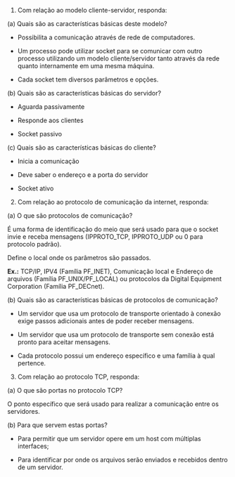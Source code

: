 1. Com relação ao modelo cliente-servidor, responda:

(a) Quais são as características básicas deste modelo?

- Possibilita a comunicação através de rede de computadores.

- Um processo pode utilizar socket para se comunicar com outro processo utilizando um modelo cliente/servidor tanto através da rede quanto internamente em uma mesma máquina.

- Cada socket tem diversos parâmetros e opções.


(b) Quais são as características básicas do servidor?

- Aguarda passivamente

- Responde aos clientes

- Socket passivo


(c) Quais são as características básicas do cliente?

- Inicia a comunicação

- Deve saber o endereço e a porta do servidor

- Socket ativo


2.  Com relação ao protocolo de comunicação da internet, responda:

(a) O que são protocolos de comunicação?

É uma forma de identificação do meio que será usado para que o socket invie e receba mensagens (IPPROTO_TCP, IPPROTO_UDP ou 0 para protocolo padrão).

Define o local onde os parâmetros são passados.


**Ex.:** TCP/IP, IPV4 (Família PF_INET), Comunicação local e Endereço de arquivos (Família PF_UNIX/PF_LOCAL) ou protocolos da Digital Equipment Corporation (Família PF_DECnet).


(b) Quais são as características básicas de protocolos de comunicação?

- Um servidor que usa um protocolo de transporte orientado à conexão exige passos adicionais antes de poder receber mensagens.

- Um servidor que usa um protocolo de transporte sem conexão está pronto para aceitar mensagens.

- Cada protocolo possui um endereço específico e uma família à qual pertence.


3. Com relação ao protocolo TCP, responda:

(a) O que são portas no protocolo TCP?

O ponto específico que será usado para realizar a comunicação entre os servidores.

(b) Para que servem estas portas?

- Para permitir que um servidor opere em um host com múltiplas
interfaces;

- Para identificar por onde os arquivos serão enviados e recebidos dentro de um servidor.
